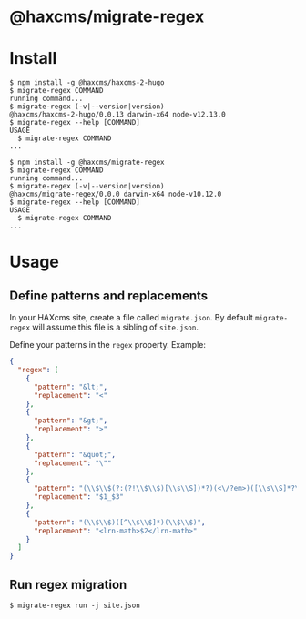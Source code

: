 @haxcms/migrate-regex
=====================

# Install
<!-- usage -->
```sh-session
$ npm install -g @haxcms/haxcms-2-hugo
$ migrate-regex COMMAND
running command...
$ migrate-regex (-v|--version|version)
@haxcms/haxcms-2-hugo/0.0.13 darwin-x64 node-v12.13.0
$ migrate-regex --help [COMMAND]
USAGE
  $ migrate-regex COMMAND
...
```
<!-- usagestop -->
```sh-session
$ npm install -g @haxcms/migrate-regex
$ migrate-regex COMMAND
running command...
$ migrate-regex (-v|--version|version)
@haxcms/migrate-regex/0.0.0 darwin-x64 node-v10.12.0
$ migrate-regex --help [COMMAND]
USAGE
  $ migrate-regex COMMAND
...
```

# Usage

## Define patterns and replacements

In your HAXcms site, create a file called `migrate.json`.  By default `migrate-regex` will assume this file is a sibling of `site.json`.

Define your patterns in the `regex` property. Example:

```json
{
  "regex": [
    {
      "pattern": "&lt;",
      "replacement": "<"
    },
    {
      "pattern": "&gt;",
      "replacement": ">"
    },
    {
      "pattern": "&quot;",
      "replacement": "\""
    },
    {
      "pattern": "(\\$\\$(?:(?!\\$\\$)[\\s\\S])*?)(<\/?em>)([\\s\\S]*?\\$\\$)",
      "replacement": "$1_$3"
    },
    {
      "pattern": "(\\$\\$)([^\\$\\$]*)(\\$\\$)",
      "replacement": "<lrn-math>$2</lrn-math>"
    }
  ]
}
```

## Run regex migration

```sh-sessionh
$ migrate-regex run -j site.json
```
